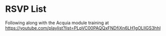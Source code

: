 # RSVP List

Following along with the Acquia module training at https://youtube.com/playlist?list=PLpVC00PAQQxFNDfiXn6LH1gOLllGS3hhl


